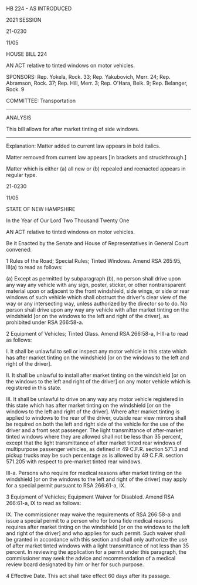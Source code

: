  HB 224 - AS INTRODUCED

 

 

2021 SESSION

 21-0230

 11/05

 

HOUSE BILL 224

 

AN ACT relative to tinted windows on motor vehicles.

 

SPONSORS: Rep. Yokela, Rock. 33; Rep. Yakubovich, Merr. 24; Rep. Abramson, Rock. 37; Rep. Hill, Merr. 3; Rep. O'Hara, Belk. 9; Rep. Belanger, Rock. 9

 

COMMITTEE: Transportation

 

-----------------------------------------------------------------

 

ANALYSIS

 

 This bill allows for after market tinting of side windows.

 

- - - - - - - - - - - - - - - - - - - - - - - - - - - - - - - - - - - - - - - - - - - - - - - - - - - - - - - - - - - - - - - - - - - - - - - - - - - 

 

Explanation: Matter added to current law appears in bold italics.

 Matter removed from current law appears [in brackets and struckthrough.]

 Matter which is either (a) all new or (b) repealed and reenacted appears in regular type.

 21-0230

 11/05

 

STATE OF NEW HAMPSHIRE

 

In the Year of Our Lord Two Thousand Twenty One

 

AN ACT relative to tinted windows on motor vehicles.

 

Be it Enacted by the Senate and House of Representatives in General Court convened:

 

 1 Rules of the Road; Special Rules; Tinted Windows. Amend RSA 265:95, III(a) to read as follows:

 (a) Except as permitted by subparagraph (b), no person shall drive upon any way any vehicle with any sign, poster, sticker, or other nontransparent material upon or adjacent to the front windshield, side wings, or side or rear windows of such vehicle which shall obstruct the driver's clear view of the way or any intersecting way, unless authorized by the director so to do. No person shall drive upon any way any vehicle with after market tinting on the windshield [or on the windows to the left and right of the driver], as prohibited under RSA 266:58-a. 

 2 Equipment of Vehicles; Tinted Glass. Amend RSA 266:58-a, I-III-a to read as follows:

 I. It shall be unlawful to sell or inspect any motor vehicle in this state which has after market tinting on the windshield [or on the windows to the left and right of the driver]. 

 II. It shall be unlawful to install after market tinting on the windshield [or on the windows to the left and right of the driver] on any motor vehicle which is registered in this state. 

 III. It shall be unlawful to drive on any way any motor vehicle registered in this state which has after market tinting on the windshield [or on the windows to the left and right of the driver]. Where after market tinting is applied to windows to the rear of the driver, outside rear view mirrors shall be required on both the left and right side of the vehicle for the use of the driver and a front seat passenger. The light transmittance of after-market tinted windows where they are allowed shall not be less than 35 percent, except that the light transmittance of after market tinted rear windows of multipurpose passenger vehicles, as defined in 49 C.F.R. section 571.3 and pickup trucks may be such percentage as is allowed by 49 C.F.R. section 571.205 with respect to pre-market tinted rear windows. 

 III-a. Persons who require for medical reasons after market tinting on the windshield [or on the windows to the left and right of the driver] may apply for a special permit pursuant to RSA 266:61-a, IX. 

 3 Equipment of Vehicles; Equipment Waiver for Disabled. Amend RSA 266:61-a, IX to read as follows:

 IX. The commissioner may waive the requirements of RSA 266:58-a and issue a special permit to a person who for bona fide medical reasons requires after market tinting on the windshield [or on the windows to the left and right of the driver] and who applies for such permit. Such waiver shall be granted in accordance with this section and shall only authorize the use of after market tinted windows with a light transmittance of not less than 35 percent. In reviewing the application for a permit under this paragraph, the commissioner may seek the advice and recommendation of a medical review board designated by him or her for such purpose.

 4 Effective Date. This act shall take effect 60 days after its passage.

